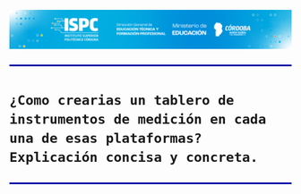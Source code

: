![logo](/assets/Curso%20ISPC.png)

![line](/assets/line.png)

# `¿Como crearias un tablero de instrumentos de medición en cada una de esas plataformas? Explicación concisa y concreta.`

![line](/assets/line.png)